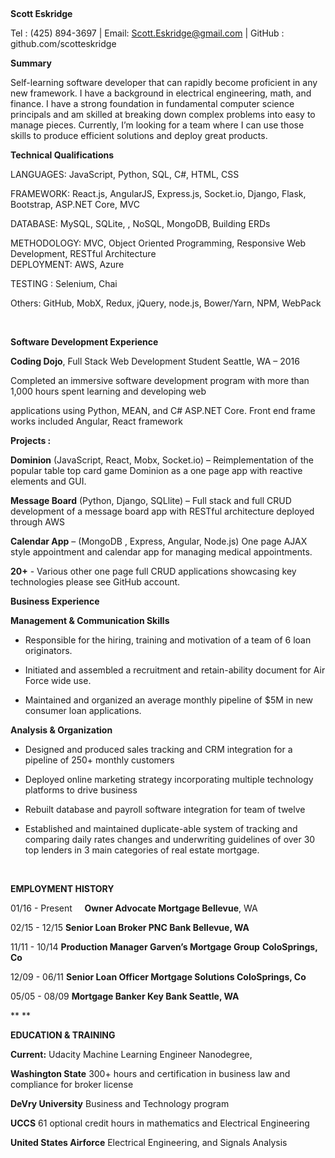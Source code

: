  

**Scott Eskridge**

Tel : (425) 894-3697 | Email: <Scott.Eskridge@gmail.com> | GitHub :
github.com/scotteskridge

**Summary**

Self-learning software developer that can rapidly become proficient in
any new framework. I have a background in electrical engineering, math,
and finance. I have a strong foundation in fundamental computer science
principals and am skilled at breaking down complex problems into easy to
manage pieces. Currently, I’m looking for a team where I can use those
skills to produce efficient solutions and deploy great products.  

**Technical Qualifications**

LANGUAGES: JavaScript, Python, SQL, C\#, HTML, CSS

FRAMEWORK: React.js, AngularJS, Express.js, Socket.io, Django, Flask,
Bootstrap, ASP.NET Core, MVC

DATABASE: MySQL, SQLite, , NoSQL, MongoDB, Building ERDs

METHODOLOGY: MVC, Object Oriented Programming, Responsive Web
Development, RESTful Architecture  
DEPLOYMENT: AWS, Azure

TESTING : Selenium, Chai

Others: GitHub, MobX, Redux, jQuery, node.js, Bower/Yarn, NPM, WebPack

 

**Software Development Experience**

**Coding Dojo**, Full Stack Web Development Student Seattle, WA – 2016

Completed an immersive software development program with more than 1,000
hours spent learning and developing web

applications using Python, MEAN, and C\# ASP.NET Core. Front end frame
works included Angular, React framework

**Projects :**

**Dominion** (JavaScript, React, Mobx, Socket.io) – Reimplementation of
the popular table top card game Dominion as a one page app with reactive
elements and GUI.

**Message Board** (Python, Django, SQLlite) – Full stack and full CRUD
development of a message board app with RESTful architecture deployed
through AWS

**Calendar App** – (MongoDB , Express, Angular, Node.js) One page AJAX
style appointment and calendar app for managing medical appointments.

**20+** - Various other one page full CRUD applications showcasing key
technologies please see GitHub account.

**Business Experience**

**Management & Communication Skills**

-   Responsible for the hiring, training and motivation of a team of 6
    loan originators.

-   Initiated and assembled a recruitment and retain-ability document
    for Air Force wide use.

-   Maintained and organized an average monthly pipeline of $5M in new
    consumer loan applications.

**Analysis & Organization**

-   Designed and produced sales tracking and CRM integration for a
    pipeline of 250+ monthly customers

-   Deployed online marketing strategy incorporating multiple technology
    platforms to drive business

-   Rebuilt database and payroll software integration for team of twelve

-   Established and maintained duplicate-able system of tracking and
    comparing daily rates changes and underwriting guidelines of over 30
    top lenders in 3 main categories of real estate mortgage.

     

**EMPLOYMENT HISTORY**

01/16 - Present     **Owner Advocate Mortgage Bellevue**, WA

02/15 - 12/15 **Senior Loan Broker PNC Bank Bellevue, WA**

11/11 - 10/14 **Production Manager Garven’s Mortgage Group**
**ColoSprings, Co**

12/09 - 06/11 **Senior Loan Officer Mortgage Solutions ColoSprings, Co**

05/05 - 08/09 **Mortgage Banker Key Bank Seattle, WA**

** **

**EDUCATION & TRAINING**

**Current:** Udacity Machine Learning Engineer Nanodegree,

**Washington State** 300+ hours and certification in business law and
compliance for broker license

**DeVry University** Business and Technology program

**UCCS** 61 optional credit hours in mathematics and Electrical
Engineering

**United States Airforce** Electrical Engineering, and Signals Analysis
